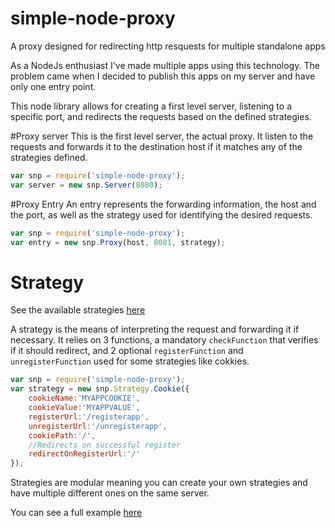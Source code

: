 # simple-node-proxy
A proxy designed for redirecting http resquests for multiple standalone apps

As a NodeJs enthusiast I've made multiple apps using this technology. The problem came when I decided to publish this apps on my server and have only one entry point.

This node library allows for creating a first level server, listening to a specific port, and redirects the requests based on the defined strategies.

#Proxy server
This is the first level server, the actual proxy. It listen to the requests and forwards it to the destination host if it matches any of the strategies defined.
```javascript
var snp = require('simple-node-proxy');
var server = new snp.Server(8080);
```

#Proxy Entry
An entry represents the forwarding information, the host and the port, as well as the strategy used for identifying the desired requests.
```javascript
var snp = require('simple-node-proxy');
var entry = new snp.Proxy(host, 8081, strategy);
```

# Strategy
See the available strategies [here](https://github.com/pak3nuh/simple-node-proxy/wiki/Strategies)

A strategy is the means of interpreting the request and forwarding it if necessary. It relies on 3 functions, a mandatory `checkFunction` that verifies if it should redirect, and 2 optional `registerFunction` and `unregisterFunction` used for some strategies like cokkies.
```javascript
var snp = require('simple-node-proxy');
var strategy = new snp.Strategy.Cookie({
	cookieName:'MYAPPCOOKIE',
	cookieValue:'MYAPPVALUE',
	registerUrl:'/registerapp',
	unregisterUrl:'/unregisterapp',
	cookiePath:'/',
	//Redirects on successful register
	redirectOnRegisterUrl:'/'	
});
```

Strategies are modular meaning you can create your own strategies and have multiple different ones on the same server. 

You can see a full example [here](https://github.com/pak3nuh/simple-node-proxy/blob/master/example/app.js)
